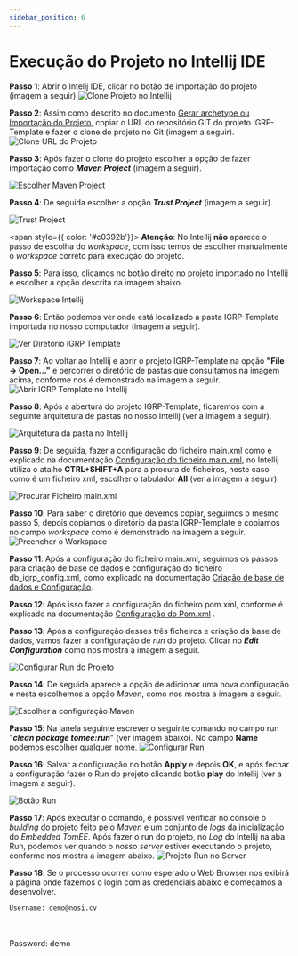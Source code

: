 ```yaml
---
sidebar_position: 6
---
```


# Execução do Projeto no Intellij IDE

**Passo 1**: Abrir o Intelij IDE, clicar no botão de importação do projeto (imagem a seguir)
![Clone Projeto no Intellij](img/cloneNoIntellij.png)

**Passo 2**: Assim como descrito no documento [Gerar archetype ou Importação do Projeto](<Geração de archetype ou Importação do Projeto/Gerar archetype ou Importação do Projeto.md>), copiar o URL do repositório GIT do projeto IGRP-Template e fazer o clone do projeto no Git (imagem a seguir).
![Clone URL do Projeto](img/cloneUrl.png)

**Passo 3**: Após fazer o clone do projeto escolher a opção de fazer importação como **_Maven Project_** (imagem a seguir).

![Escolher Maven Project](img/mavenProject.png)

**Passo 4**: De seguida escolher a opção **_Trust Project_** (imagem a seguir).

![Trust Project](img/trustProject.png)

<span style={{ color: '#c0392b'}}>
**Atenção**:
No Intellij **não** aparece o passo de escolha do _workspace_, com isso temos de escolher manualmente o _workspace_ correto para execução do projeto.
</span>

**Passo 5**: Para isso, clicamos no botão direito no projeto importado no Intellij e escolher a opção descrita na imagem abaixo.

![Workspace Intellij](img/workspaceIntellij.png)

**Passo 6**: Então podemos ver onde está localizado a pasta IGRP-Template importada no nosso computador (imagem a seguir).

![Ver Diretório IGRP Template](img/DirIGRPTemplate.png)

**Passo 7**: Ao voltar ao Intellij e abrir o projeto IGRP-Template na opção **"File -> Open..."** e percorrer o diretório de pastas que consultamos na imagem acima, conforme nos é demonstrado na imagem a seguir.
![Abrir IGRP Template no Intellij](img/openIGRPIntellij.png)

**Passo 8**: Após a abertura do projeto IGRP-Template, ficaremos com a seguinte arquitetura de pastas no nosso Intellij (ver a imagem a seguir).

![Arquitetura da pasta no Intellij](img/arqPastaIntellij.png)

**Passo 9**: De seguida, fazer a configuração do ficheiro main.xml como é explicado na documentação [Configuração do ficheiro main.xml](<Configuração e Execução do projeto igrpweb Template/Configuração do ficheiro main.md>), no Intellij utiliza o atalho **CTRL+SHIFT+A** para a procura de ficheiros, neste caso como é um ficheiro xml, escolher o tabulador **All** (ver a imagem a seguir).

![Procurar Ficheiro main.xml](img/SearchFileMain.png)

**Passo 10**: Para saber o diretório que devemos copiar, seguimos o mesmo passo 5, depois copiamos o diretório da pasta IGRP-Template e copiamos no campo _workspace_ como é demonstrado na imagem a seguir.
![Preencher o Workspace](img/preencherWorkspace.png)

**Passo 11**: Após a configuração do ficheiro main.xml, seguimos os passos para criação de base de dados e configuração do ficheiro db_igrp_config.xml, como explicado na documentação [Criação de base de dados e Configuração](<Configuração e Execução do projeto igrpweb Template/Criação de base de dados e Configuração.md>).

**Passo 12**: Após isso fazer a configuração do ficheiro pom.xml, conforme é explicado na documentação [Configuração do Pom.xml](<Configuração e Execução do projeto igrpweb Template/Configuração do Pom.md>) .

**Passo 13**: Após a configuração desses três ficheiros e criação da base de dados, vamos fazer a configuração de _run_ do projeto. Clicar no **_Edit Configuration_** como nos mostra a imagem a seguir. 

![Configurar Run do Projeto](img/configRun.png)

**Passo 14**: De seguida aparece a opção de adicionar uma nova configuração e nesta escolhemos a opção _Maven_, como nos mostra a imagem a seguir.

![Escolher a configuração Maven](img/escolherConfigMaven.png)

**Passo 15**: Na janela seguinte escrever o seguinte comando no campo run "**_clean package tomee:run_**" (ver imagem abaixo). No campo **Name** podemos escolher qualquer nome.
![Configurar Run](img/configRunName.png)

**Passo 16**: Salvar a configuração no botão **Apply** e depois **OK**, e após fechar a configuração fazer o Run do projeto clicando botão **play** do Intellij (ver a imagem a seguir). 

![Botão Run](img/buttonRun.png)

**Passo 17**: Após executar o comando, é possível verificar no console o _building_ do projeto feito pelo _Maven_ e um conjunto de _logs_ da inicialização do _Embedded TomEE_. Após fazer o run do projeto, no _Log_ do Intellij na aba Run, podemos ver quando o nosso _server_ estiver executando o projeto, conforme nos mostra a imagem abaixo.
![Projeto Run no Server](img/projetoRunServer.png)

**Passo 18**: Se o processo ocorrer como esperado o Web Browser nos exibirá a página onde fazemos o login com as credenciais abaixo e começamos a desenvolver.

    Username: demo@nosi.cv
<br></br>    Password: demo